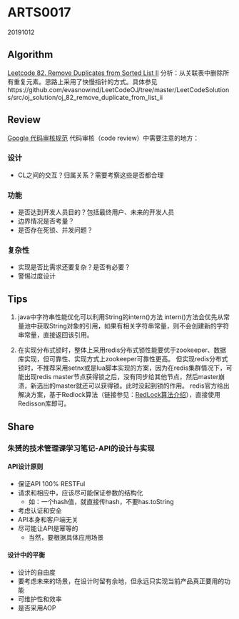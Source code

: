 # ARTS0017

20191012

## Algorithm

[Leetcode 82. Remove Duplicates from Sorted List II](https://leetcode.com/problems/remove-duplicates-from-sorted-list-ii/)
分析：从关联表中删除所有重复元素。思路上采用了快慢指针的方式。具体参见https://github.com/evasnowind/LeetCodeOJ/tree/master/LeetCodeSolutions/src/oj_solution/oj_82_remove_duplicate_from_list_ii


## Review

[Google 代码审核规范](https://github.com/google/eng-practices/blob/master/review/reviewer/looking-for.md)
代码审核（code review）中需要注意的地方：
### 设计
- CL之间的交互？归属关系？需要考察这些是否都合理

### 功能
- 是否达到开发人员目的？包括最终用户、未来的开发人员
- 边界情况是否考量？
- 是否存在死锁、并发问题？

### 复杂性
- 实现是否比需求还要复杂？是否有必要？
- 警惕过度设计


## Tips
1. java中字符串性能优化可以利用String的intern()方法
intern()方法会优先从常量池中获取String对象的引用，如果有相关字符串常量，则不会创建新的字符串常量，直接返回该引用。

2. 在实现分布式锁时，整体上采用redis分布式锁性能要优于zookeeper、数据库实现，但可靠性、实现方式上zookeeper可靠性更高。
但实现redis分布式锁时，不推荐采用setnx或是lua脚本实现的方案，因为在redis集群情况下，可能出现redis master节点获得锁之后，没有同步给其他节点，然后master崩溃，新选出的master就还可以获得锁。此时没起到锁的作用。
redis官方给出解决方案，基于Redlock算法（链接参见：[RedLock算法介绍](https://www.jianshu.com/p/fba7dd6dcef5)），直接使用Redisson库即可。


## Share
### 朱赟的技术管理课学习笔记-API的设计与实现

#### API设计原则
- 保证API 100% RESTFul
- 请求和相应中，应该尽可能保证参数的结构化
    - 如：一个hash值，就直接传hash，不要has.toString
- 考虑认证和安全
- API本身和客户端无关
- 尽可能让API是幂等的
    - 当然，要根据具体应用场景

#### 设计中的平衡
- 设计的自由度
- 要考虑未来的场景，在设计时留有余地，但永远只实现当前产品真正要用的功能
- 可维护性和效率
- 是否采用AOP